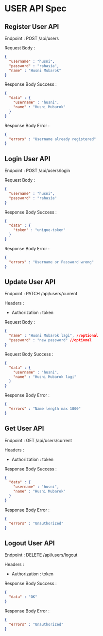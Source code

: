 # USER API Spec

## Register User API

Endpoint : POST /api/users

Request Body :

```json
{
  "username" : "husni",
  "password" : "rahasia",
  "name" : "Husni Mubarok"
}
```
Response Body Success :

```json
{
  "data" : {
    "username" : "husni",
    "name" : "Husni Mubarok"
  }
}
```
Response Body Error :

```json
{
  "errors" : "Username already registered"
}
```
## Login User API

Endpoint : POST /api/users/login

Request Body : 

```json
{
  "username" : "husni",
  "password" : "rahasia"
}
```
Response Body Success :

```json
{
  "data" : {
    "token" : "unique-token"
  }
}
```
Response Body Error :

```json
{
  "errors" : "Username or Password wrong"
}
```

## Update User API

Endpoint : PATCH /api/users/current

Headers : 
- Authorization : token

Request Body : 

```json
{
  "name" : "Husni Mubarok lagi", //optional
  "password" : "new password" //optional
}
```
Request Body Success :

```json
{
  "data" : {
    "username" : "husni",
    "name" : "Husni Mubarok lagi"
  }
}
```
Response Body Error :

```json
{
  "errors" : "Name length max 1000"
}
```
## Get User API

Endpoint : GET /api/users/current

Headers :
- Authorization : token

Response Body Success :

```json
{
  "data" : {
    "username" : "husni",
    "name" : "Husni Mubarok"
  }
}
```
Response Body Error :

```json
{
  "errors" : "Unauthorized"
}
```
## Logout User API

Endpoint : DELETE /api/users/logout

Headers :
- Authorization : token

Response Body Success : 

```json
{
  "data" : "OK"
}
```
Response Body Error : 

```json
{
  "errors" : "Unauthorized"
}
```